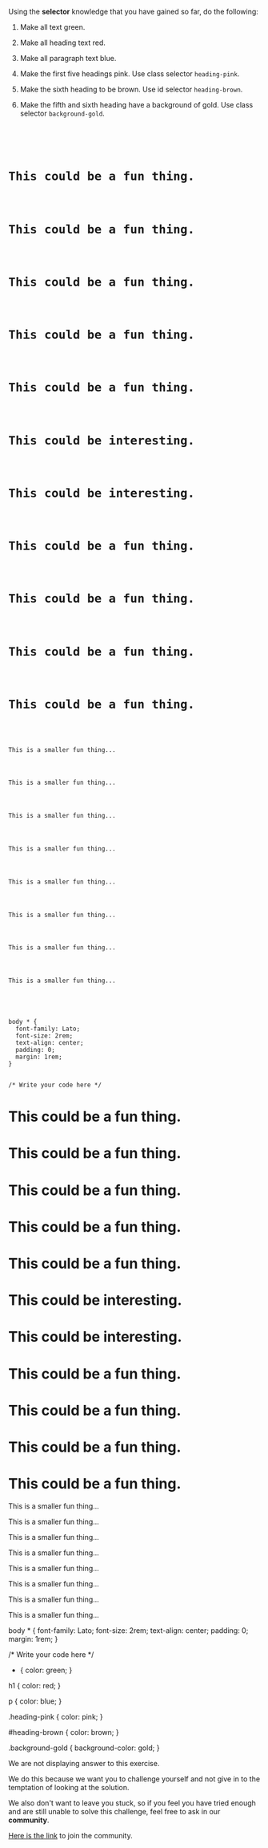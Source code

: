Using the **selector** knowledge that you have
gained so far, do the following:

1. Make all text green.

2. Make all heading text red.

3. Make all paragraph text blue.

4. Make the first five headings pink. Use class selector `heading-pink`.

5. Make the sixth heading to be brown. Use id selector `heading-brown`.

6. Make the fifth and sixth heading have a background of gold. Use class selector `background-gold`.

<codeblock language="css" type="exercise" testMode="fixedInput" showSolution="false">
<code>
<panel language="html">
<body>
  <h1>This could be a fun thing.</h1>
  <h1>This could be a fun thing.</h1>
  <h1>This could be a fun thing.</h1>
  <h1>This could be a fun thing.</h1>
  <h1>This could be a fun thing.</h1>
  <h1>This could be interesting.</h1>
  <h1>This could be interesting.</h1>
  <h1>This could be a fun thing.</h1>
  <h1>This could be a fun thing.</h1>
  <h1>This could be a fun thing.</h1>
  <h1>This could be a fun thing.</h1>

  <p>This is a smaller fun thing...</p>
  <p>This is a smaller fun thing...</p>
  <p>This is a smaller fun thing...</p>
  <p>This is a smaller fun thing...</p>
  <p>This is a smaller fun thing...</p>
  <p>This is a smaller fun thing...</p>
  <p>This is a smaller fun thing...</p>
  <p>This is a smaller fun thing...</p>
</body>
</panel>
<panel language="css">
body * {
  font-family: Lato;
  font-size: 2rem;
  text-align: center;
  padding: 0;
  margin: 1rem;
}

/* Write your code here */
</panel>
</code>
<solution>
<panel language="html">
<body>
  <h1 class="heading-pink">This could be a fun thing.</h1>
  <h1 class="heading-pink">This could be a fun thing.</h1>
  <h1 class="heading-pink">This could be a fun thing.</h1>
  <h1 class="heading-pink">This could be a fun thing.</h1>
  <h1 class="heading-pink background-gold">This could be a fun thing.</h1>
  <h1 id="heading-brown" class="background-gold">This could be interesting.</h1>
  <h1>This could be interesting.</h1>
  <h1>This could be a fun thing.</h1>
  <h1>This could be a fun thing.</h1>
  <h1>This could be a fun thing.</h1>
  <h1>This could be a fun thing.</h1>

  <p>This is a smaller fun thing...</p>
  <p>This is a smaller fun thing...</p>
  <p>This is a smaller fun thing...</p>
  <p>This is a smaller fun thing...</p>
  <p>This is a smaller fun thing...</p>
  <p>This is a smaller fun thing...</p>
  <p>This is a smaller fun thing...</p>
  <p>This is a smaller fun thing...</p>
</body>
</panel>
<panel language="css">
body * {
  font-family: Lato;
  font-size: 2rem;
  text-align: center;
  padding: 0;
  margin: 1rem;
}

/* Write your code here */

* {
  color: green;
}

h1 {
  color: red;
}

p {
  color: blue;
}

.heading-pink {
  color: pink;
}

#heading-brown {
  color: brown;
}

.background-gold {
  background-color: gold;
}
</panel>
</solution>
</codeblock>

We are not displaying answer to this exercise.

We do this because we want you to challenge yourself
and
not give in to the temptation of looking at the solution.

We also don't want to leave you stuck, so if you feel
you have tried enough and are still unable to solve
this challenge, feel free to ask in our **community**.

[Here is the link](https://bigbinaryacademy.slack.com/join/shared_invite/zt-23dvxwolx-U9LYYbv4ycmODEA1cbNFgA#/shared-invite/email) to join the community.
